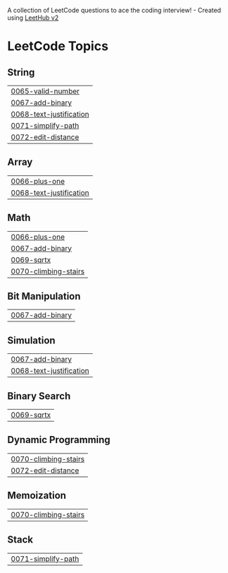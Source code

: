 A collection of LeetCode questions to ace the coding interview! - Created using [LeetHub v2](https://github.com/arunbhardwaj/LeetHub-2.0)
<!---LeetCode Topics Start-->
# LeetCode Topics
## String
|  |
| ------- |
| [0065-valid-number](https://github.com/adamtang5/leethub_adamtang5/tree/master/0065-valid-number) |
| [0067-add-binary](https://github.com/adamtang5/leethub_adamtang5/tree/master/0067-add-binary) |
| [0068-text-justification](https://github.com/adamtang5/leethub_adamtang5/tree/master/0068-text-justification) |
| [0071-simplify-path](https://github.com/adamtang5/leethub_adamtang5/tree/master/0071-simplify-path) |
| [0072-edit-distance](https://github.com/adamtang5/leethub_adamtang5/tree/master/0072-edit-distance) |
## Array
|  |
| ------- |
| [0066-plus-one](https://github.com/adamtang5/leethub_adamtang5/tree/master/0066-plus-one) |
| [0068-text-justification](https://github.com/adamtang5/leethub_adamtang5/tree/master/0068-text-justification) |
## Math
|  |
| ------- |
| [0066-plus-one](https://github.com/adamtang5/leethub_adamtang5/tree/master/0066-plus-one) |
| [0067-add-binary](https://github.com/adamtang5/leethub_adamtang5/tree/master/0067-add-binary) |
| [0069-sqrtx](https://github.com/adamtang5/leethub_adamtang5/tree/master/0069-sqrtx) |
| [0070-climbing-stairs](https://github.com/adamtang5/leethub_adamtang5/tree/master/0070-climbing-stairs) |
## Bit Manipulation
|  |
| ------- |
| [0067-add-binary](https://github.com/adamtang5/leethub_adamtang5/tree/master/0067-add-binary) |
## Simulation
|  |
| ------- |
| [0067-add-binary](https://github.com/adamtang5/leethub_adamtang5/tree/master/0067-add-binary) |
| [0068-text-justification](https://github.com/adamtang5/leethub_adamtang5/tree/master/0068-text-justification) |
## Binary Search
|  |
| ------- |
| [0069-sqrtx](https://github.com/adamtang5/leethub_adamtang5/tree/master/0069-sqrtx) |
## Dynamic Programming
|  |
| ------- |
| [0070-climbing-stairs](https://github.com/adamtang5/leethub_adamtang5/tree/master/0070-climbing-stairs) |
| [0072-edit-distance](https://github.com/adamtang5/leethub_adamtang5/tree/master/0072-edit-distance) |
## Memoization
|  |
| ------- |
| [0070-climbing-stairs](https://github.com/adamtang5/leethub_adamtang5/tree/master/0070-climbing-stairs) |
## Stack
|  |
| ------- |
| [0071-simplify-path](https://github.com/adamtang5/leethub_adamtang5/tree/master/0071-simplify-path) |
<!---LeetCode Topics End-->
